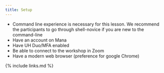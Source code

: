```yaml
---
title: Setup
---
```


* Command line experience is necessary for this lesson. We recommend the participants to go through shell-novice if you are new to the command-line
* Have an account on Mana
* Have UH Duo/MFA enabled
* Be able to connect to the workshop in Zoom
* Have a modern web browser (preference for google Chrome)

{% include links.md %}
